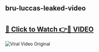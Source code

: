 ## bru-luccas-leaked-video 

# <h2><a href="http://freeplayer.one?title=bru-luccas-leaked-video&ref=21J">🔗 Click to Watch 👉🔴 VIDEO</a></h2>

<a href="http://freeplayer.one?title=bru-luccas-leaked-video&ref=21J" rel="nofollow" data-target="animated-image.originalLink"><img src="https://i.ibb.co.com/xMMVF88/686577567.gif" alt="Viral Video Original" style="max-width: 100%; display: inline-block;" data-target="animated-image.originalImage"></a>

